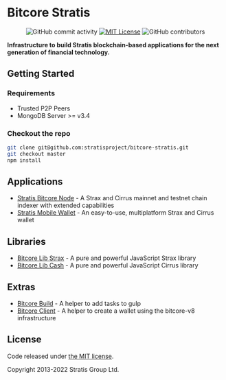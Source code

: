 # Bitcore Stratis



  <p align="center">
  <img alt="GitHub commit activity" src="https://img.shields.io/github/commit-activity/m/stratisproject/bitcore-stratis">
  <a href="https://opensource.org/licenses/MIT/" target="_blank"><img alt="MIT License" src="https://img.shields.io/badge/License-MIT-blue.svg" style="display: inherit;"/></a>
  <img alt="GitHub contributors" src="https://img.shields.io/github/contributors/stratisproject/bitcore-stratis">
  <br>
</p>
  
  
  
**Infrastructure to build Stratis blockchain-based applications for the next generation of financial technology.**

## Getting Started

### Requirements

- Trusted P2P Peers
- MongoDB Server >= v3.4

### Checkout the repo


```sh
git clone git@github.com:stratisproject/bitcore-stratis.git
git checkout master
npm install
```

## Applications

- [Stratis Bitcore Node](packages/bitcore-node) - A Strax and Cirrus mainnet and testnet chain indexer with extended capabilities
- [Stratis Mobile Wallet](https://github.com/stratisproject/mobile-wallet) - An easy-to-use, multiplatform Strax and Cirrus wallet

## Libraries

- [Bitcore Lib Strax](packages/bitcore-lib-strax) - A pure and powerful JavaScript Strax library
- [Bitcore Lib Cash](packages/bitcore-lib-cirrus) - A pure and powerful JavaScript Cirrus library

## Extras

- [Bitcore Build](packages/bitcore-build) - A helper to add tasks to gulp
- [Bitcore Client](packages/bitcore-client) - A helper to create a wallet using the bitcore-v8 infrastructure

## License

Code released under [the MIT license](https://github.com/stratisproject/bitcore-stratis/blob/master/LICENSE).

Copyright 2013-2022 Stratis Group Ltd.
